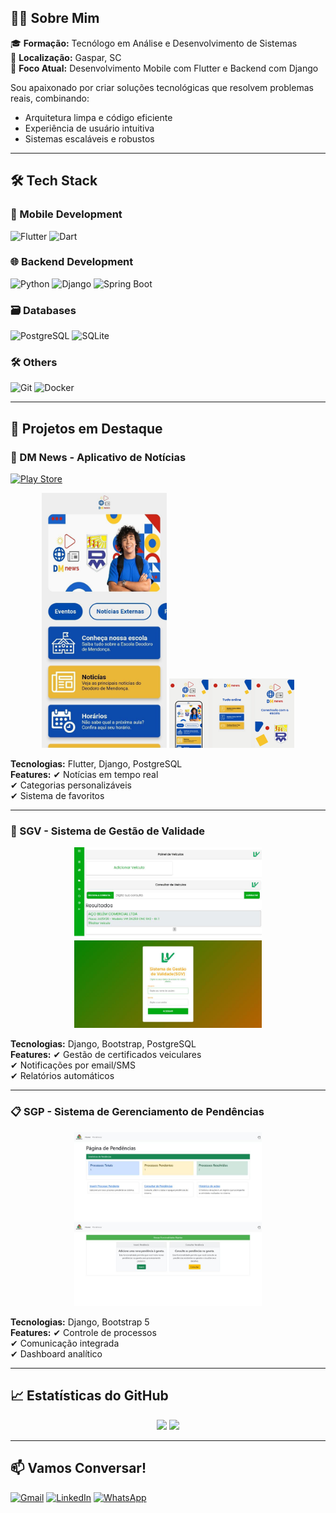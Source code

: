 ## **👨‍💻 Sobre Mim** 

🎓 **Formação:** Tecnólogo em Análise e Desenvolvimento de Sistemas  
📍 **Localização:** Gaspar, SC  
🚀 **Foco Atual:** Desenvolvimento Mobile com Flutter e Backend com Django  

Sou apaixonado por criar soluções tecnológicas que resolvem problemas reais, combinando:  
- Arquitetura limpa e código eficiente  
- Experiência de usuário intuitiva  
- Sistemas escaláveis e robustos  

---

## **🛠 Tech Stack**  

### **📱 Mobile Development**  
![Flutter](https://img.shields.io/badge/Flutter-02569B?style=for-the-badge&logo=flutter&logoColor=white)
![Dart](https://img.shields.io/badge/Dart-0175C2?style=for-the-badge&logo=dart&logoColor=white)

### **🌐 Backend Development**  
![Python](https://img.shields.io/badge/Python-3776AB?style=for-the-badge&logo=python&logoColor=white)
![Django](https://img.shields.io/badge/Django-092E20?style=for-the-badge&logo=django&logoColor=white)
![Spring Boot](https://img.shields.io/badge/Spring_Boot-6DB33F?style=for-the-badge&logo=spring-boot&logoColor=white)

### **🗃️ Databases**  
![PostgreSQL](https://img.shields.io/badge/PostgreSQL-316192?style=for-the-badge&logo=postgresql&logoColor=white)
![SQLite](https://img.shields.io/badge/SQLite-07405E?style=for-the-badge&logo=sqlite&logoColor=white)

### **🛠️ Others**  
![Git](https://img.shields.io/badge/Git-F05032?style=for-the-badge&logo=git&logoColor=white)
![Docker](https://img.shields.io/badge/Docker-2496ED?style=for-the-badge&logo=docker&logoColor=white)

---

## **🌟 Projetos em Destaque**

### **📰 DM News - Aplicativo de Notícias**  
[![Play Store](https://img.shields.io/badge/Google_Play-414141?style=for-the-badge&logo=google-play&logoColor=white)](https://play.google.com/store/apps/details?id=br.com.dmnews)

<div align="center">
  <img src="https://github.com/rafaelorland/readme/blob/main/dmnews/image-copy.png" width="200" />
  <img src="https://github.com/rafaelorland/readme/blob/main/dmnews/image.png" width="200" />
</div>

**Tecnologias:** Flutter, Django, PostgreSQL  
**Features:**
✔ Notícias em tempo real  
✔ Categorias personalizáveis  
✔ Sistema de favoritos  

---

### **🚗 SGV - Sistema de Gestão de Validade**  
<div align="center">
  <img src="https://github.com/rafaelorland/readme/blob/main/sgv/image-copy.png" width="300" />
  <img src="https://github.com/rafaelorland/readme/blob/main/sgv/image.png" width="300" />
</div>

**Tecnologias:** Django, Bootstrap, PostgreSQL  
**Features:**
✔ Gestão de certificados veiculares  
✔ Notificações por email/SMS  
✔ Relatórios automáticos  

---

### **📋 SGP - Sistema de Gerenciamento de Pendências**  
<div align="center">
  <img src="https://github.com/rafaelorland/readme/blob/main/sgp/image-copy.png" width="300" />
  <img src="https://github.com/rafaelorland/readme/blob/main/sgp/image.png" width="300" />
</div>

**Tecnologias:** Django, Bootstrap 5  
**Features:**
✔ Controle de processos  
✔ Comunicação integrada  
✔ Dashboard analítico  

---

## **📈 Estatísticas do GitHub**

<div align="center">
  <img height="180em" src="https://github-readme-stats.vercel.app/api?username=rafaelorland&show_icons=true&theme=dracula&include_all_commits=true&count_private=true"/>
  <img height="180em" src="https://github-readme-stats.vercel.app/api/top-langs/?username=rafaelorland&layout=compact&langs_count=7&theme=dracula"/>
</div>

---

## **📫 Vamos Conversar!**

[![Gmail](https://img.shields.io/badge/Gmail-D14836?style=for-the-badge&logo=gmail&logoColor=white)](mailto:rafael.souorlan14@gmail.com)
[![LinkedIn](https://img.shields.io/badge/LinkedIn-0077B5?style=for-the-badge&logo=linkedin&logoColor=white)](https://www.linkedin.com/in/seu-linkedin/)
[![WhatsApp](https://img.shields.io/badge/WhatsApp-25D366?style=for-the-badge&logo=whatsapp&logoColor=white)](https://wa.me/5591982297971)

